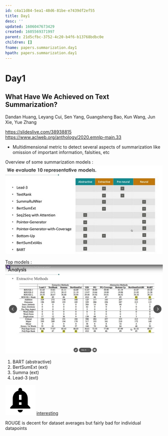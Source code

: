 ```yaml
---
id: c4a11d84-5ea1-48d6-81be-e7439df2ef55
title: Day1
desc: ''
updated: 1606047673429
created: 1605569371997
parent: 21d5cfbc-3752-4c20-b4f6-b13768bdbc0e
children: []
fname: papers.summarization.day1
hpath: papers.summarization.day1
---
```

# Day1

## What Have We Achieved on Text Summarization?

Dandan Huang, Leyang Cui, Sen Yang, Guangsheng Bao, Kun Wang, Jun Xie, Yue Zhang 

<https://slideslive.com/38938815>
<https://www.aclweb.org/anthology/2020.emnlp-main.33>

- Multidimensional metric to detect several aspects of summarization like omission of important information, falsities, etc

Overview of some summarization models :
![](/assets/images/2020-11-17-00-35-25.png)

Top models :
![](/assets/images/2020-11-17-00-37-34.png)

1. BART (abstractive)
2. BertSumExt (ext)
3. Summa (ext)
4. Lead-3 (ext)

![](/assets/images/2020-11-22-13-15-42.png)
[interesting](8c716ab6-e253-4b05-8167-ad399382adbb)

ROUGE is decent for dataset averages but fairly bad for individual datapoints


